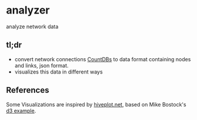 # analyzer
analyze network data

## tl;dr
* convert network connections [CountDBs](https://github.com/netkraken/countdb) to
  data format containing nodes and links, json format.
* visualizes this data in different ways

## References
Some Visualizations are inspired by [hiveplot.net](http://www.hiveplot.net/),
based on Mike Bostock's [d3 example](http://bost.ocks.org/mike/hive/).
